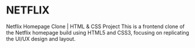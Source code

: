 # NETFLIX
Netflix Homepage Clone | HTML &amp; CSS Project   This is a frontend clone of the Netflix homepage build using HTML5 and CSS3, focusing on replicating the UI/UX design and layout. 
